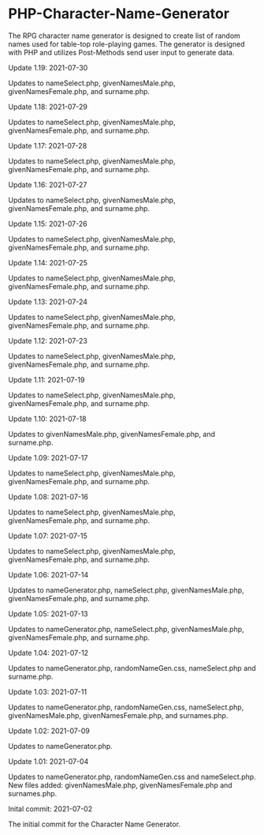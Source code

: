 # PHP-Character-Name-Generator
The RPG character name generator is designed to create list of random names used for table-top role-playing games.  The generator is designed with PHP and utilizes Post-Methods send user input to generate data.



Update 1.19: 2021-07-30

Updates to nameSelect.php, givenNamesMale.php, givenNamesFemale.php, and surname.php.



Update 1.18: 2021-07-29

Updates to nameSelect.php, givenNamesMale.php, givenNamesFemale.php, and surname.php.


Update 1.17: 2021-07-28

Updates to nameSelect.php, givenNamesMale.php, givenNamesFemale.php, and surname.php.


Update 1.16: 2021-07-27

Updates to nameSelect.php, givenNamesMale.php, givenNamesFemale.php, and surname.php.


Update 1.15: 2021-07-26

Updates to nameSelect.php, givenNamesMale.php, givenNamesFemale.php, and surname.php.



Update 1.14: 2021-07-25

Updates to nameSelect.php, givenNamesMale.php, givenNamesFemale.php, and surname.php.


Update 1.13: 2021-07-24

Updates to nameSelect.php, givenNamesMale.php, givenNamesFemale.php, and surname.php.


Update 1.12: 2021-07-23

Updates to nameSelect.php, givenNamesMale.php, givenNamesFemale.php, and surname.php.


Update 1.11: 2021-07-19

Updates to nameSelect.php, givenNamesMale.php, givenNamesFemale.php, and surname.php.


Update 1.10: 2021-07-18

Updates to givenNamesMale.php, givenNamesFemale.php, and surname.php.


Update 1.09: 2021-07-17

Updates to nameSelect.php, givenNamesMale.php, givenNamesFemale.php, and surname.php.


Update 1.08: 2021-07-16

Updates to nameSelect.php, givenNamesMale.php, givenNamesFemale.php, and surname.php.


Update 1.07: 2021-07-15

Updates to nameSelect.php, givenNamesMale.php, givenNamesFemale.php, and surname.php.


Update 1.06: 2021-07-14

Updates to nameGenerator.php, nameSelect.php, givenNamesMale.php, givenNamesFemale.php, and surname.php.


Update 1.05: 2021-07-13

Updates to nameGenerator.php, nameSelect.php, givenNamesMale.php, givenNamesFemale.php, and surname.php.



Update 1.04: 2021-07-12

Updates to nameGenerator.php, randomNameGen.css, nameSelect.php and surname.php.


Update 1.03: 2021-07-11

Updates to nameGenerator.php, randomNameGen.css, nameSelect.php, givenNamesMale.php, givenNamesFemale.php, and surnames.php.



Update 1.02: 2021-07-09

Updates to nameGenerator.php.



Update 1.01: 2021-07-04

Updates to nameGenerator.php, randomNameGen.css and nameSelect.php.  New files added: givenNamesMale.php, givenNamesFemale.php and surnames.php.


Inital commit: 2021-07-02

The initial commit for the Character Name Generator.
